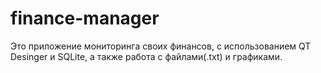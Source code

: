 # finance-manager
Это приложение мониторинга своих финансов, с использованием QT Desinger и SQLite, а также работа с файлами(.txt) и графиками.
